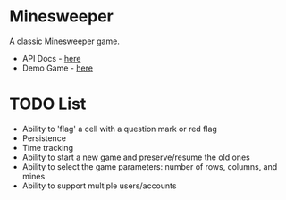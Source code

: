 # Minesweeper

A classic Minesweeper game.

- API Docs - [here](https://mauro-minesweeper-api.herokuapp.com/api-docs.html)
- Demo Game - [here](https://mauro-minesweeper-api.herokuapp.com)

# TODO List
* Ability to 'flag' a cell with a question mark or red flag
* Persistence
* Time tracking
* Ability to start a new game and preserve/resume the old ones
* Ability to select the game parameters: number of rows, columns, and mines
* Ability to support multiple users/accounts


